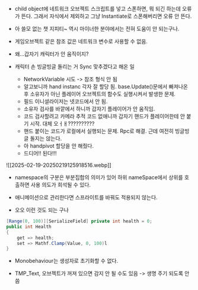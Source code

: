 - child object에 네트워크 오브젝트 스크립트를 넣고 스폰하면, 뭐 되긴 하는데 오류가 뜬다. 그래서 자식에서 제외하고 그냥 Instantiate로 스폰해버리면 오류 안 뜬다.

- 아 쓸모 없는 챗 지피티~ 역시 마이너한 분야에서는 전혀 도움이 안 되는구나.

- 게임오브젝트 같은 참조 값은 네트워크 변수로 사용할 수 없음.

- 왜...갑자기 캐릭터가 안 움직이지?

- 캐릭터 손 빙글빙글 돌리는 거 Sync 맞추겠다고 해온 일
	- NetworkVariable 시도 -> 참조 형식 안 됨
	- 알고보니까 hand instanc 각자 잘 할당 됨. base.Update()문에서 빠져나온 후 소유자가 아닌 플레이어 오브젝트의 함수도 실행시켜서 발생한 문제.
	- 필드 이니셜라이저는 넷코드에서 안 됨.
	- 소유자 검사를 바깥에서 하니까 갑자기 플레이어가 안 움직임.
	- 코드 검사할려고 카메라 추적 코드 없애니까 갑자기 핸드가 플레이어한테 안 붙기 시작. 대체 오ㅓㅐ??????????
	- 핸드 붙이는 코드가 로컬에서 실행되는 문제. Rpc로 해결. 근데 여전히 빙글빙글 돌지는 않는다.
	- 아 handpivot 할당을 안 해줬다.
	- 드디어!! 된다!!!

![[2025-02-19-20250219125918516.webp]]

- namespace의 구분은 부분집합의 의미가 있어 하위 nameSpace에서 상위를 호출하면 사용 의도가 희석될 수 있다.

- 애니메이션으로 관리한다면 스프라이트를 바꿔도 적용되지 않는다.

- 오오 이런 것도 되는 구나
~~~ c#
[Range(0, 100)][SerializeField] private int health = 0;
public int Health
{
	get => health;
	set => Mathf.Clamp(Value, 0, 100)l
}
~~~

- Monobehaviour는 생성자로 초기화할 수 없다.

- TMP_Text, 오브젝트가 꺼져 있으면 감지 안 될 수도 있음 -> 생명 주기 되도록 안 씀